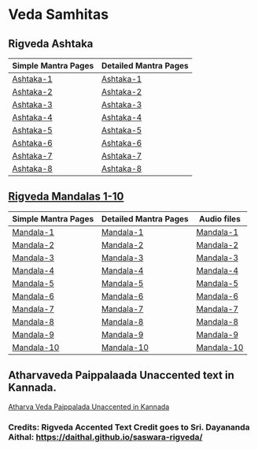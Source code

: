 # Veda Samhitas

## Rigveda Ashtaka

| Simple  Mantra Pages      | Detailed Mantra Pages |
| ----------- | ----------- |
| [Ashtaka-1](Kannada/Ashtaka/Ashtaka-1-kannada(Simple).html) | [Ashtaka-1](Kannada/Ashtaka/Ashtaka-1-kannada(Detail).html) |
| [Ashtaka-2](Kannada/Ashtaka/Ashtaka-2-kannada(Simple).html) | [Ashtaka-2](Kannada/Ashtaka/Ashtaka-2-kannada(Detail).html) |
| [Ashtaka-3](Kannada/Ashtaka/Ashtaka-3-kannada(Simple).html) | [Ashtaka-3](Kannada/Ashtaka/Ashtaka-3-kannada(Detail).html) |
| [Ashtaka-4](Kannada/Ashtaka/Ashtaka-4-kannada(Simple).html) | [Ashtaka-4](Kannada/Ashtaka/Ashtaka-4-kannada(Detail).html) |
| [Ashtaka-5](Kannada/Ashtaka/Ashtaka-5-kannada(Simple).html) | [Ashtaka-5](Kannada/Ashtaka/Ashtaka-5-kannada(Detail).html) |
| [Ashtaka-6](Kannada/Ashtaka/Ashtaka-6-kannada(Simple).html) | [Ashtaka-6](Kannada/Ashtaka/Ashtaka-6-kannada(Detail).html) |
| [Ashtaka-7](Kannada/Ashtaka/Ashtaka-7-kannada(Simple).html) | [Ashtaka-7](Kannada/Ashtaka/Ashtaka-7-kannada(Detail).html) |
| [Ashtaka-8](Kannada/Ashtaka/Ashtaka-8-kannada(Simple).html) | [Ashtaka-8](Kannada/Ashtaka/Ashtaka-8-kannada(Detail).html) |

## [Rigveda Mandalas 1-10](Kannada/Mandala/Mandalas-1-10-kannada(Simple).html)

| Simple  Mantra Pages      | Detailed Mantra Pages | Audio files |
| ----------- | ----------- | ----------- |
| [Mandala-1](Kannada/Mandala/Mandala-1-kannada(Simple).html) | [Mandala-1](Kannada/Mandala/Mandala-1-kannada(Detail).html) | [Mandala-1](https://www.aurobindo.ru/workings/matherials/rigveda/audio_01.htm) |
| [Mandala-2](Kannada/Mandala/Mandala-2-kannada(Simple).html) | [Mandala-2](Kannada/Mandala/Mandala-2-kannada(Detail).html) | [Mandala-2](https://www.aurobindo.ru/workings/matherials/rigveda/audio_02.htm) |
| [Mandala-3](Kannada/Mandala/Mandala-3-kannada(Simple).html) | [Mandala-3](Kannada/Mandala/Mandala-3-kannada(Detail).html) | [Mandala-3](https://www.aurobindo.ru/workings/matherials/rigveda/audio_03.htm) |
| [Mandala-4](Kannada/Mandala/Mandala-4-kannada(Simple).html) | [Mandala-4](Kannada/Mandala/Mandala-4-kannada(Detail).html) | [Mandala-4](https://www.aurobindo.ru/workings/matherials/rigveda/audio_04.htm) |
| [Mandala-5](Kannada/Mandala/Mandala-5-kannada(Simple).html) | [Mandala-5](Kannada/Mandala/Mandala-5-kannada(Detail).html) | [Mandala-5](https://www.aurobindo.ru/workings/matherials/rigveda/audio_05.htm) |
| [Mandala-6](Kannada/Mandala/Mandala-6-kannada(Simple).html) | [Mandala-6](Kannada/Mandala/Mandala-6-kannada(Detail).html) | [Mandala-6](https://www.aurobindo.ru/workings/matherials/rigveda/audio_06.htm) |
| [Mandala-7](Kannada/Mandala/Mandala-7-kannada(Simple).html) | [Mandala-7](Kannada/Mandala/Mandala-7-kannada(Detail).html) | [Mandala-7](https://www.aurobindo.ru/workings/matherials/rigveda/audio_07.htm) |
| [Mandala-8](Kannada/Mandala/Mandala-8-kannada(Simple).html) | [Mandala-8](Kannada/Mandala/Mandala-8-kannada(Detail).html) | [Mandala-8](https://www.aurobindo.ru/workings/matherials/rigveda/audio_08.htm) |
| [Mandala-9](Kannada/Mandala/Mandala-9-kannada(Simple).html) | [Mandala-9](Kannada/Mandala/Mandala-9-kannada(Detail).html) | [Mandala-9](https://www.aurobindo.ru/workings/matherials/rigveda/audio_09.htm) |
| [Mandala-10](Kannada/Mandala/Mandala-10-kannada(Simple).html) | [Mandala-10](Kannada/Mandala/Mandala-10-kannada(Detail).html) | [Mandala-10](https://www.aurobindo.ru/workings/matherials/rigveda/audio_10.htm) |

## Atharvaveda Paippalaada Unaccented text in Kannada.

[Atharva Veda Paippalada Unaccented in Kannada](Atharva/Atharva-Paippalaada-Samhita-Niswara.html)

### Credits: Rigveda Accented Text Credit goes to Sri. Dayananda Aithal: https://daithal.github.io/saswara-rigveda/

